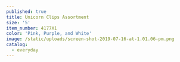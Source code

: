 ```yaml
---
published: true
title: Unicorn Clips Assortment
size: '5'
item_number: 4177X1
color: 'Pink, Purple, and White'
image: /static/uploads/screen-shot-2019-07-16-at-1.01.06-pm.png
catalog:
  - everyday
---
```


